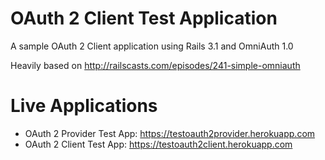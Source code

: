 # OAuth 2 Client Test Application

A sample OAuth 2 Client application using Rails 3.1 and OmniAuth 1.0

Heavily based on http://railscasts.com/episodes/241-simple-omniauth

# Live Applications

* OAuth 2 Provider Test App: https://testoauth2provider.herokuapp.com
* OAuth 2 Client Test App: https://testoauth2client.herokuapp.com